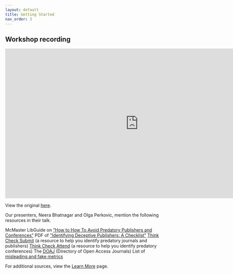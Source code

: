 ```yaml
---
layout: default
title: Getting Started
nav_order: 3
---
```




## Workshop recording

<iframe height="480" width="853" allowfullscreen frameborder=0 src="https://echo360.ca/media/414bfe00-215e-4887-a12d-a7d37babf2d3/public"></iframe>

View the original [here](https://echo360.ca/media/414bfe00-215e-4887-a12d-a7d37babf2d3/public).

Our presenters, Neera Bhatnagar and Olga Perkovic, mention the following resources in their talk. 

McMaster LibGuide on [“How to How To Avoid Predatory Publishers and Conferences”](https://libguides.mcmaster.ca/predatorypublishing)
PDF of ["Identifying Deceptive Publishers: A Checklist"](https://libguides.mcmaster.ca/ld.php?content_id=36114576)
[Think Check Submit](https://thinkchecksubmit.org/) (a resource to help you identify predatory journals and publishers)
[Think Check Attend](https://thinkcheckattend.org/) (a resource to help you identify predatory conferences)
The [DOAJ](https://doaj.org/) (Directory of Open Access Journals)
List of [misleading and fake metrics](https://predatoryjournals.com/metrics/)

For additional sources, view the [Learn More](learn-more) page. 

